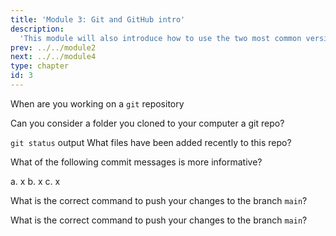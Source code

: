 ```yaml
---
title: 'Module 3: Git and GitHub intro'
description:
  'This module will also introduce how to use the two most common version control tools: Git for local version control, and GitHub for remote version control.' 
prev: ../../module2 
next: ../../module4
type: chapter
id: 3
---
```


<exercise id="1" title="What is version control, and why should I use it?" type="slides,video">

<slides source="module3/module3_01" shot="0" start="0:002" end="3:40">
</slides>

</exercise>

<exercise id='2' title="Test Your Knowledge">

When are you working on a `git` repository

<choice>
<opt text='Online' correct='true'>
</opt>
<opt text='Local'>
</opt>
<opt text='Both'>
</opt>
</choice>
</exercise>

<exercise id='3' title="Version control repositories"  type='slides, video'>
<slides source='module3/module3_02' shot='0' start='3:42' end='4:35'> </slides>
</exercise>

<exercise id='4' title='Test Your Knowledge'>

Can you consider a folder you cloned to your computer a git repo?

<choice>
<opt text='Yes' correct='true'>
</opt>
<opt text='No'>
</opt>
</choice>
</exercise>

<exercise id='5' title="The staging area"  type='slides, video'>
<slides source='module3/module3_03' shot='0' start='3:42' end='4:35'> </slides>
</exercise>

<exercise id='6' title='Test Your Knowledge'>

`git status` output
What files have been added recently to this repo?

<choice>
<opt text='file.txt' >
</opt>
<opt text='otherfile.txt'>
</opt>
<opt text='mynewfile.txt' correct='true'>
</opt>

</choice>
</exercise>

<exercise id='7' title='Committing changes to a local repository' type='slides, video'>
<slides source='module3/module3_04' shot='0' start='3:42' end='4:35'> </slides>
</exercise>

<exercise id='8' title='Test Your Knowledge'>

What of the following commit messages is more informative?

a. x
b. x
c. x

<choice>
<opt text='a and b' >
</opt>
<opt text='b and c'>
</opt>
<opt text='c and d' correct='true'>
</opt>
<opt text='a'>
</opt>

</choice>
</exercise>

<exercise id='9' title='PUSHing changes from a remote repository'  type='slides, video'>
<slides source='module3/module3_05' shot='0' start='3:42' end='4:35'> </slides>
</exercise>

<exercise id='10' title='Test Your Knowledge'>

What is the correct command to push your changes to the branch `main`?

<choice>
<opt text='`git push origin main`' >
</opt>
<opt text='`git push`'>
</opt>
<opt text='`git push origin`'>
</opt>
<opt text='All are correct' correct='true'>
</opt>
</choice>
</exercise>

<exercise id='11' title='PULLing changes from a remote repository'  type='slides, video'>
<slides source='module3/module3_06' shot='0' start='3:42' end='4:35'> </slides>
</exercise>

<exercise id='12' title='Test Your Knowledge'>

What is the correct command to push your changes to the branch `main`?

<choice>
<opt text='`git push origin main`' >
</opt>
<opt text='`git push`'>
</opt>
<opt text='`git push origin`'>
</opt>
<opt text='All are correct' correct='true'>
</opt>
</choice>
</exercise>